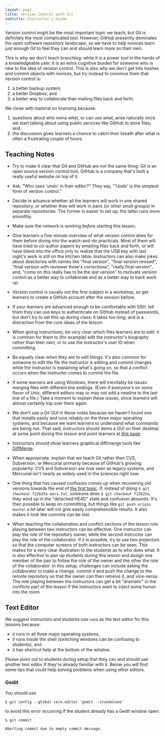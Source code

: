 ```yaml
---
layout: page
title: Version Control with Git
subtitle: Instructor's Guide
---
```

Version control might be the most important topic we teach,
but Git is definitely the most complicated tool.
However,
GitHub presently dominates the open software repository landscape,
so we have to help novices learn just enough Git
to feel they can and should learn more on their own.

This is why we don't teach branching:
while it is a power tool in the hands of a knowledgeable user,
it is an extra cognitive burden for someone who is new to the idea of version control.
This is also why we don't get into hashes and commit objects with novices,
but try instead to convince them that version control is:

1.  a better backup system;
2.  a better Dropbox; and
3.  a better way to collaborate than mailing files back and forth.

We close with material on licensing because:

1.  questions about who owns what, or can use what,
    arise naturally once we start talking about
    using public services like GitHub to store files;
    and
2.  the discussion gives learners a chance to catch their breath
    after what is often a frustrating couple of hours.

## Teaching Notes

*   Try to make it clear that Git and GitHub are not the same thing:
    Git is an open source version control tool,
    GitHub is a company that's built a really useful website on top of it.

*   Ask, "Who uses 'undo' in their editor?"
    They say, "'Undo' is the simplest form of version control."

*   Decide in advance whether all the learners will work in one shared repository,
    or whether they will work in pairs (or other small groups) in separate repositories.
    The former is easier to set up;
    the latter runs more smoothly.

*   Make sure the network is working *before* starting this lesson.

*   Give learners a five-minute overview of what version control does for them
    before diving into the watch-and-do practicals.
    Most of them will have tried to co-author papers by emailing files back and forth,
    or will have biked into the office
    only to realize that the USB key with last night's work
    is still on the kitchen table.
    Instructors can also make jokes about directories with names like
    "final version",
    "final version revised",
    "final version with reviewer three's corrections",
    "really final version",
    and,
    "come on this really has to be the last version"
    to motivate version control as a better way to collaborate
    and as a better way to back work up.

*   Version control is usually not the first subject in a workshop,
    so get learners to create a GitHub account after the session before.

*   If your learners are advanced enough to be comfortable with SSH,
    tell them they can use keys to authenticate on GitHub instead of passwords,
    but don't try to set this up during class:
    it takes too long,
    and is a distraction from the core ideas of the lesson.

*   When giving instructions,
    be very clear which files learners are to edit:
    it is common for them to (for example) edit the instructor's biography rather than their own,
    or to use the instructor's user ID when committing.

*   Be equally clear *when* they are to edit things:
    it's also common for someone to edit the file the instructor is editing
    and commit changes while the instructor is explaining what's going on,
    so that a conflict occurs when the instructor comes to commit the file.

*   If some learners are using Windows,
    there will inevitably be issues merging files with different line endings.
    (Even if everyone's on some flavor of Unix,
    different editors may or may not add a newline to the last line of a file.)
    Take a moment to explain these issues,
    since learners will almost certainly trip over them again.

*   We don't use a Git GUI in these notes because
    we haven't found one that installs easily and runs reliably on the three major operating systems,
    and because we want learners to understand what commands are being run.
    That said,
    instructors should demo a GUI on their desktop at some point during this lesson
    and point learners at [this page](http://git-scm.com/downloads/guis).

*   Instructors should show learners graphical diff/merge tools like
    [DiffMerge](https://sourcegear.com/diffmerge/).

*   When appropriate,
    explain that we teach Git rather than CVS, Subversion, or Mercurial
    primarily because of GitHub's growing popularity:
    CVS and Subversion are now seen as legacy systems,
    and Mercurial isn't nearly as widely used in the sciences right now.

*   One thing that has caused confusion comes up when recovering old versions
    towards the end of [the first topic](01-backup.html).
    If, instead of doing `$ git checkout f22b25e mars.txt`,
    someone does `$ git checkout f22b25e`,
    they wind up in the "detached HEAD" state and confusion abounds.
    It's then possible to keep on committing,
    but things like `git push origin master` a bit later will not give easily comprehensible results.
    It also makes it look like commits can be lost.

*	When teaching the collaboration and conflict sections of the lesson role playing between
	two instructors can be effective. One instructor can play the role of the repository 
	owner, while the second instructor can play the role of the collaborator. If it is possible,
	try to use two projectors so that the computer screens of both instructors can be seen. This 
	makes for a very clear illustration to the students as to who does what. It is also effective
	to pair up students during this lesson and assign one member of the pair to follow the
	role of the owner and the other the role of the collaborator. In this setup, challenges
	can include asking the collaborator to make a change, commit it and push the change to 
	the remote repository so that the owner can then retreive it, and vice-versa. The role 
	playing between the instructors can get a bit "dramatic" in the conflicts part of the 
	lesson if the instructors want to inject some humor into the room.
	
## Text Editor

We suggest instructors and students use `nano` as the text editor for this lessons because:

*   it runs in all three major operating systems,
*   it runs inside the shell (switching windows can be confusing to students), and
*   it has shortcut help at the bottom of the window.

Please point out to students during setup
that they can and should use another text editor
if they're already familiar with it.
Below you will find some tips that could help solving problems
when using other editors.

### Gedit

You should use

~~~ {.bash}
$ git config --global core.editor 'gedit --standalone'
~~~

to avoid this error occurring
if the student already has a Gedit window open:

~~~ {.bash}
$ git commit
~~~
~~~ {.error}
Aborting commit due to empty commit message.
~~~
